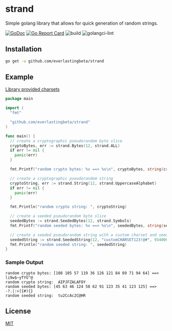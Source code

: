 # strand

Simple golang library that allows for quick generation of random strings.

[![GoDoc](https://godoc.org/github.com/everlastingbeta/strand?status.svg)](https://godoc.org/github.com/everlastingbeta/strand)
[![Go Report Card](https://goreportcard.com/badge/everlastingbeta/strand?style=flat-square)](https://goreportcard.com/report/everlastingbeta/strand)
![build](https://github.com/everlastingbeta/strand/workflows/test/badge.svg)
![golangci-lint](https://github.com/everlastingbeta/strand/workflows/golangci-lint/badge.svg)

## Installation

```sh
go get -u github.com/everlastingbeta/strand
```

## Example

[Library provided charsets](https://godoc.org/github.com/everlastingbeta/strand#pkg-constants)

```go
package main

import (
  "fmt"

  "github.com/everlastingbeta/strand"
)

func main() {
  // create a cryptographic pseudorandom byte slice
  cryptoBytes, err := strand.Bytes(12, strand.ALL)
  if err != nil {
    panic(err)
  }

  fmt.Printf("random crypto bytes: %v ==> %s\n", cryptoBytes, string(cryptoBytes))

  // create a cryptographic pseudorandom string
  cryptoString, err := strand.String(12, strand.UppercaseAlphabet)
  if err != nil {
    panic(err)
  }

  fmt.Println("random crypto string: ", cryptoString)

  // create a seeded pseudorandom byte slice
  seededBytes := strand.SeededBytes(12, strand.Symbols)
  fmt.Printf("random seeded bytes: %v ==> %s\n", seededBytes, string(seededBytes))

  // create a seeded pseudorandom string with a custom charset and seed
  seededString := strand.SeededString(12, "customCHARSET123!@#", 934006630)
  fmt.Println("random seeded string: ", seededString)
}
```

### Sample Output

```stl
random crypto bytes: [108 105 57 119 36 126 121 84 89 71 94 64] ==> li9w$~yTYG^@
random crypto string:  AIPJFZALAFOY
random seeded bytes: [45 63 46 124 58 62 91 123 35 41 123 125] ==> -?.|:>[{#){}
random seeded string:  tu2CcAc2C@HR
```

## License

[MIT](https://github.com/everlastingbeta/strand/blob/master/LICENSE)
